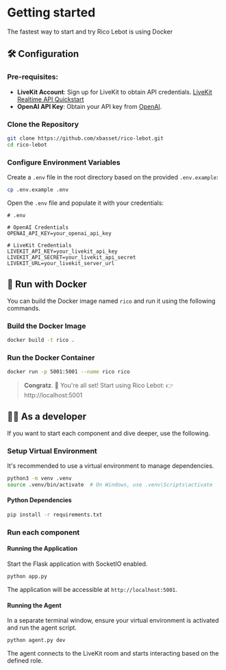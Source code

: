 # Getting started

The fastest way to start and try Rico Lebot is using Docker

## 🛠️ Configuration

### Pre-requisites:
- **LiveKit Account**: Sign up for LiveKit to obtain API credentials. [LiveKit Realtime API Quickstart](https://docs.livekit.io/agents/quickstarts/s2s/)
- **OpenAI API Key**: Obtain your API key from [OpenAI](https://platform.openai.com/account/api-keys).

### Clone the Repository

```bash
git clone https://github.com/xbasset/rico-lebot.git
cd rico-lebot
```


### Configure Environment Variables

Create a `.env` file in the root directory based on the provided `.env.example`:

```bash
cp .env.example .env
```

Open the `.env` file and populate it with your credentials:

```env
# .env

# OpenAI Credentials
OPENAI_API_KEY=your_openai_api_key

# LiveKit Credentials
LIVEKIT_API_KEY=your_livekit_api_key
LIVEKIT_API_SECRET=your_livekit_api_secret
LIVEKIT_URL=your_livekit_server_url
```

## 🚀 Run with Docker

You can build the Docker image named `rico` and run it using the following commands.

### Build the Docker Image

```bash
docker build -t rico .
```

### Run the Docker Container

```bash
docker run -p 5001:5001 --name rico rico
```
> **Congratz**.
> 🎉 You're all set!
> Start using Rico Lebot: 👉 http://localhost:5001



## 🧑‍💻 As a developer

If you want to start each component and dive deeper, use the following.



### Setup Virtual Environment

It's recommended to use a virtual environment to manage dependencies.

```bash
python3 -m venv .venv
source .venv/bin/activate  # On Windows, use .venv\Scripts\activate
```

#### Python Dependencies

```bash
pip install -r requirements.txt
```
### Run each component

#### Running the Application

Start the Flask application with SocketIO enabled.

```bash
python app.py
```

The application will be accessible at `http://localhost:5001`.

#### Running the Agent

In a separate terminal window, ensure your virtual environment is activated and run the agent script.

```bash
python agent.py dev
```

The agent connects to the LiveKit room and starts interacting based on the defined role.

